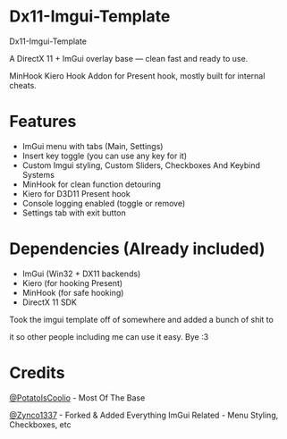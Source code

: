 # Dx11-Imgui-Template
Dx11-Imgui-Template

A DirectX 11 + ImGui overlay base — clean fast and ready to use.

MinHook Kiero Hook Addon for Present hook, mostly built for internal cheats.

# Features
- ImGui menu with tabs (Main, Settings)
- Insert key toggle (you can use any key for it)
- Custom Imgui styling, Custom Sliders, Checkboxes And Keybind Systems
- MinHook for clean function detouring
- Kiero for D3D11 Present hook
- Console logging enabled (toggle or remove)
- Settings tab with exit button

# Dependencies (Already included)
- ImGui (Win32 + DX11 backends)
- Kiero (for hooking Present)
- MinHook (for safe hooking)
- DirectX 11 SDK

Took the imgui template off of somewhere and added a bunch of shit to

it so other people including me can use it easy. Bye :3

# Credits
[@PotatoIsCoolio](https://github.com/PotatoIsCoolio) - Most Of The Base

[@Zynco1337](https://github.com/Zynco1337) - Forked & Added Everything ImGui Related - Menu Styling, Checkboxes, etc


